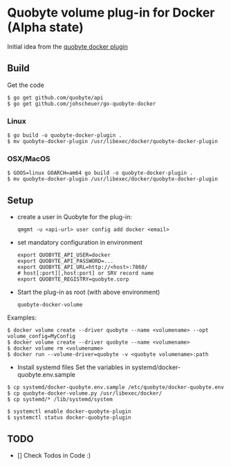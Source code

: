 # Quobyte volume plug-in for Docker (Alpha state)

Initial idea from the [quobyte docker plugin](https://github.com/quobyte/docker-volume)

## Build

Get the code

```
$ go get github.com/quobyte/api
$ go get github.com/johscheuer/go-quobyte-docker
```

### Linux

```
$ go build -o quobyte-docker-plugin .
$ mv quobyte-docker-plugin /usr/libexec/docker/quobyte-docker-plugin
```

### OSX/MacOS

```
$ GOOS=linux GOARCH=am64 go build -o quobyte-docker-plugin .
$ mv quobyte-docker-plugin /usr/libexec/docker/quobyte-docker-plugin
```

## Setup

- create a user in Quobyte for the plug-in:

  ```
  qmgmt -u <api-url> user config add docker <email>
  ```

- set mandatory configuration in environment

  ```
  export QUOBYTE_API_USER=docker
  export QUOBYTE_API_PASSWORD=...
  export QUOBYTE_API_URL=http://<host>:7860/
  # host[:port][,host:port] or SRV record name
  export QUOBYTE_REGISTRY=quobyte.corp
  ```

- Start the plug-in as root (with above environment)

  ```
  quobyte-docker-volume
  ```

Examples:

```
$ docker volume create --driver quobyte --name <volumename> --opt volume_config=MyConfig
$ docker volume create --driver quobyte --name <volumename>
$ docker volume rm <volumename>
$ docker run --volume-driver=quobyte -v <quobyte volumename>:path
```

- Install systemd files Set the variables in systemd/docker-quobyte.env.sample

```
$ cp systemd/docker-quobyte.env.sample /etc/quobyte/docker-quobyte.env
$ cp quobyte-docker-volume.py /usr/libexec/docker/
$ cp systemd/* /lib/systemd/system

$ systemctl enable docker-quobyte-plugin
$ systemctl status docker-quobyte-plugin
```

## TODO

- [] Check Todos in Code :)
